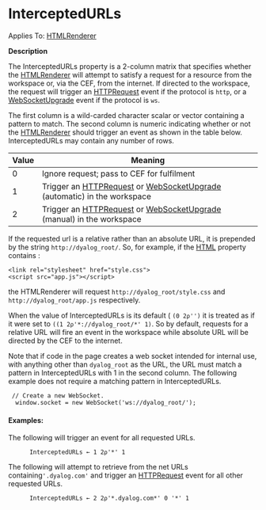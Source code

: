 




<h1 class="heading"><span class="name">InterceptedURLs</span></h1>

Applies To: [HTMLRenderer](../a-z/htmlrenderer.md)


**Description**


The InterceptedURLs property is a 2-column matrix that specifies whether the [HTMLRenderer](../a-z/htmlrenderer.md) will attempt to satisfy a request for a resource from the workspace or, via the CEF, from the internet. If directed to the workspace, the request will trigger an [HTTPRequest](../a-z/httprequest.md) event if the protocol is `http`, or a [WebSocketUpgrade](../a-z/websocketupgrade.md) event if the protocol is `ws`.



The first column is a wild-carded character scalar or vector containing a pattern to match. The second column is numeric indicating whether or not the [HTMLRenderer](../a-z/htmlrenderer.md) should trigger an event as shown in the table below. InterceptedURLs may contain any number of rows.


| Value | Meaning |
| --- | ---  |
| 0 | Ignore request; pass to  CEF for fulfilment |
| 1 | Trigger an [HTTPRequest](../a-z/httprequest.md) or [WebSocketUpgrade](../a-z/websocketupgrade.md) (automatic) in the workspace |
| 2 | Trigger an [HTTPRequest](../a-z/httprequest.md) or [WebSocketUpgrade](../a-z/websocketupgrade.md) (manual) in the workspace |



If the requested url is a relative rather than an absolute URL, it is prepended by the string `http://dyalog_root/`. So, for example, if the [HTML](../a-z/html.md) property contains :
```apl
<link rel="stylesheet" href="style.css">
<script src="app.js"></script>
```


the HTMLRenderer will request `http://dyalog_root/style.css` and `http://dyalog_root/app.js` respectively.



When the value of InterceptedURLs is its default ( `(0 2⍴'')` it is treated as if it were set to `((1 2⍴'*://dyalog_root/*' 1)`. So by default, requests for a relative URL will fire an event in the workspace while absolute URL will be directed by the CEF to the internet.



Note that if code in the page creates a web socket intended for internal use, with anything other than `dyalog_root` as the URL, the URL must match a pattern in InterceptedURLs with 1 in the second column. The following example does not require a matching pattern in InterceptedURLs.
```apl
 // Create a new WebSocket.
  window.socket = new WebSocket('ws://dyalog_root/');
```



#### Examples:


The following will trigger an  event for all requested URLs.
```apl
      InterceptedURLs ← 1 2⍴'*' 1
```


The following will attempt to retrieve from the net URLs containing`'.dyalog.com'` and trigger an [HTTPRequest](../a-z/httprequest.md) event for all other requested URLs.
```apl
      InterceptedURLs ← 2 2⍴'*.dyalog.com*' 0 '*' 1
```



